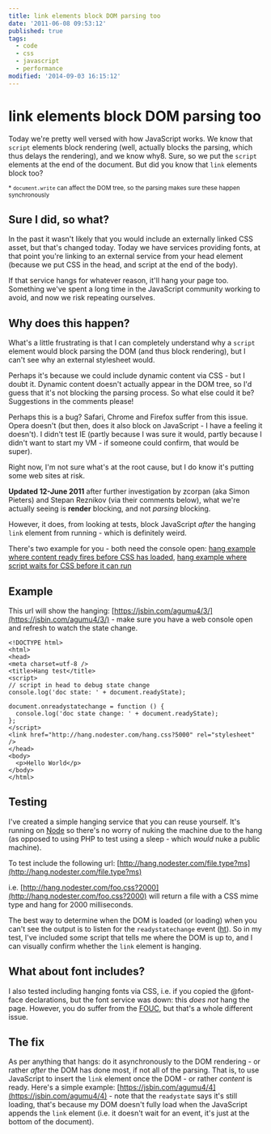 ```yaml
---
title: link elements block DOM parsing too
date: '2011-06-08 09:53:12'
published: true
tags:
  - code
  - css
  - javascript
  - performance
modified: '2014-09-03 16:15:12'
---
```

# link elements block DOM parsing too

Today we're pretty well versed with how JavaScript works. We know that `script` elements block rendering (well, actually blocks the parsing, which thus delays the rendering), and we know why8. Sure, so we put the `script` elements at the end of the document. But did you know that `link` elements block too?

<small>* `document.write` can affect the DOM tree, so the parsing makes sure these happen synchronously</small>
<!--more-->

## Sure I did, so what?

In the past it wasn't likely that you would include an externally linked CSS asset, but that's changed today. Today we have services providing fonts, at that point you're linking to an external service from your head element (because we put CSS in the head, and script at the end of the body).

If that service hangs for whatever reason, it'll hang your page too.  Something we've spent a long time in the JavaScript community working to avoid, and now we risk repeating ourselves.

## Why does this happen?

What's a little frustrating is that I can completely understand why a `script` element would block parsing the DOM (and thus block rendering), but I can't see why an external stylesheet would.

Perhaps it's because we could include dynamic content via CSS - but I doubt it. Dynamic content doesn't actually appear in the DOM tree, so I'd guess that it's not blocking the parsing process.  So what else could it be?  Suggestions in the comments please!

Perhaps this is a bug?  Safari, Chrome and Firefox suffer from this issue.  Opera doesn't (but then, does it also block on JavaScript - I have a feeling it doesn't).  I didn't test IE (partly because I was sure it would, partly because I didn't want to start my VM - if someone could confirm, that would be super).

Right now, I'm not sure what's at the root cause, but I do know it's putting some web sites at risk.

<div class="update"><p><strong>Updated 12-June 2011</strong> after further investigation by zcorpan (aka Simon Pieters) and Stepan Reznikov (via their comments below), what we're actually seeing is <strong>render</strong> blocking, and not <em>parsing</em> blocking.</p><p>However, it does, from looking at tests, block JavaScript <em>after</em> the hanging <code>link</code> element from running - which is definitely weird.</p>
<p>There's two example for you - both need the console open: <a href="/demo/hang.html">hang example where content ready fires before CSS has loaded</a>, <a href="/demo/hang-with-script.html">hang example where script waits for CSS before it can run</a></p>
</div>

## Example

This url will show the hanging: [https://jsbin.com/agumu4/3/](https://jsbin.com/agumu4/3/) - make sure you have a web console open and refresh to watch the state change.

    <!DOCTYPE html>
    <html>
    <head>
    <meta charset=utf-8 />
    <title>Hang test</title>
    <script>
    // script in head to debug state change
    console.log('doc state: ' + document.readyState);

    document.onreadystatechange = function () {
      console.log('doc state change: ' + document.readyState);
    };
    </script>
    <link href="http://hang.nodester.com/hang.css?5000" rel="stylesheet" />
    </head>
    <body>
      <p>Hello World</p>
    </body>
    </html>

## Testing

I've created a simple hanging service that you can reuse yourself.  It's running on [Node](http://nodejs.org) so there's no worry of nuking the machine due to the hang (as opposed to using PHP to test using a sleep - which *would* nuke a public machine).

To test include the following url: [http://hang.nodester.com/file.type?ms](http://hang.nodester.com/file.type?ms)

i.e. [http://hang.nodester.com/foo.css?2000](http://hang.nodester.com/foo.css?2000) will return a file with a CSS mime type and hang for 2000 milliseconds.

The best way to determine when the DOM is loaded (or loading) when you can't see the output is to listen for the `readystatechange` event ([ht](https://twitter.com/3rdeden/status/78363201082896384)). So in my test, I've included some script that tells me where the DOM is up to, and I can visually confirm whether the `link` element is hanging.

## What about font includes?

I also tested including hanging fonts via CSS, i.e. if you copied the @font-face declarations, but the font service was down: this *does not* hang the page. However, you do suffer from the [FOUC](http://www.bluerobot.com/web/css/fouc.asp/ "Flash of Unstyled Content (FOUC)"), but that's a whole different issue.

## The fix

As per anything that hangs: do it asynchronously to the DOM rendering - or rather *after* the DOM has done most, if not all of the parsing.  That is, to use JavaScript to insert the `link` element once the DOM - or rather *content* is ready.  Here's a simple example: [https://jsbin.com/agumu4/4](https://jsbin.com/agumu4/4) - note that the `readystate` says it's still loading, that's because my DOM doesn't fully load when the JavaScript appends the `link` element (i.e. it doesn't wait for an event, it's just at the bottom of the document).
